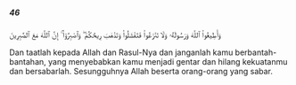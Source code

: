 ##### 46

<span class="ayah">وَأَطِيعُوا۟ ٱللَّهَ وَرَسُولَهُۥ وَلَا تَنَٰزَعُوا۟ فَتَفْشَلُوا۟ وَتَذْهَبَ رِيحُكُمْ ۖ وَٱصْبِرُوٓا۟ ۚ إِنَّ ٱللَّهَ مَعَ ٱلصَّٰبِرِينَ</span>

<span class="ayah_translation">Dan taatlah kepada Allah dan Rasul-Nya dan janganlah kamu berbantah-bantahan, yang menyebabkan kamu menjadi gentar dan hilang kekuatanmu dan bersabarlah. Sesungguhnya Allah beserta orang-orang yang sabar.</span>
